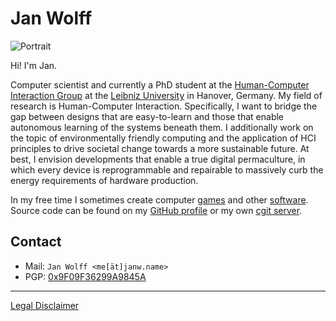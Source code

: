 # Jan Wolff

<div class="mugshot-c"><img class="mugshot" src="me.webp" alt="Portrait" /></div>

Hi! I'm Jan.

Computer scientist and currently a PhD student at the [Human-Computer
Interaction Group](https://hci.uni-hannover.de/) at the [Leibniz
University](https://www.uni-hannover.de/) in Hanover, Germany. My field of
research is Human-Computer Interaction. Specifically, I want to bridge the gap
between designs that are easy-to-learn and those that enable autonomous
learning of the systems beneath them. I additionally work on the topic of
environmentally friendly computing and the application of HCI principles to
drive societal change towards a more sustainable future. At best, I envision
developments that enable a true digital permaculture, in which every device is
reprogrammable and repairable to massively curb the energy requirements of
hardware production.

In my free time I sometimes create computer
[games](https://klockenschooster.de/games.html) and other
[software](https://klockenschooster.de/tools.html). Source code can
be found on my [GitHub profile](https://github.com/jancc) or my own
[cgit server](https://git.klockenschooster.de).

## Contact

* Mail: `Jan Wolff <me[ät]janw.name>`
* PGP: [0x9F09F36299A9845A](99A9845A.asc)

---

[Legal Disclaimer](legal.html)

